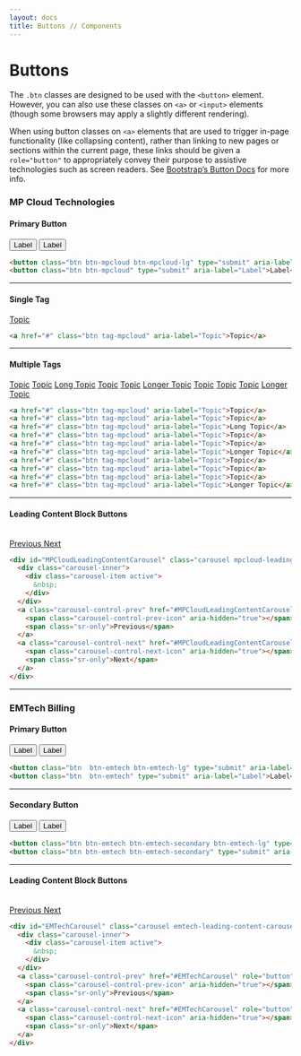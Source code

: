 ```yaml
---
layout: docs
title: Buttons // Components
---
```



# Buttons

The `.btn` classes are designed to be used with the `<button>` element. However, you can also use these classes on `<a>` or `<input>` elements (though some browsers may apply a slightly different rendering).

When using button classes on `<a>` elements that are used to trigger in-page functionality (like collapsing content), rather than linking to new pages or sections within the current page, these links should be given a `role="button"` to appropriately convey their purpose to assistive technologies such as screen readers. See [Bootstrap&rsquo;s Button Docs](https://getbootstrap.com/docs/4.4/components/buttons/) for more info.

### MP Cloud Technologies
#### Primary Button

<button class="btn btn-mpcloud btn-mpcloud-lg" type="submit" aria-label="Label">Label</button>
<button class="btn btn-mpcloud" type="submit" aria-label="Label">Label</button>

```html
<button class="btn btn-mpcloud btn-mpcloud-lg" type="submit" aria-label="Label">Label</button>
<button class="btn btn-mpcloud" type="submit" aria-label="Label">Label</button>
```

----

#### Single Tag

<a href="#" class="btn tag-mpcloud" aria-label="Topic">Topic</a>

```html
<a href="#" class="btn tag-mpcloud" aria-label="Topic">Topic</a>
```

----

#### Multiple Tags

<a href="#" class="btn tag-mpcloud" aria-label="Topic">Topic</a>
<a href="#" class="btn tag-mpcloud" aria-label="Topic">Topic</a>
<a href="#" class="btn tag-mpcloud" aria-label="Topic">Long Topic</a>
<a href="#" class="btn tag-mpcloud" aria-label="Topic">Topic</a>
<a href="#" class="btn tag-mpcloud" aria-label="Topic">Topic</a>
<a href="#" class="btn tag-mpcloud" aria-label="Topic">Longer Topic</a>
<a href="#" class="btn tag-mpcloud" aria-label="Topic">Topic</a>
<a href="#" class="btn tag-mpcloud" aria-label="Topic">Topic</a>
<a href="#" class="btn tag-mpcloud" aria-label="Topic">Topic</a>
<a href="#" class="btn tag-mpcloud" aria-label="Topic">Longer Topic</a>

```html
<a href="#" class="btn tag-mpcloud" aria-label="Topic">Topic</a>
<a href="#" class="btn tag-mpcloud" aria-label="Topic">Topic</a>
<a href="#" class="btn tag-mpcloud" aria-label="Topic">Long Topic</a>
<a href="#" class="btn tag-mpcloud" aria-label="Topic">Topic</a>
<a href="#" class="btn tag-mpcloud" aria-label="Topic">Topic</a>
<a href="#" class="btn tag-mpcloud" aria-label="Topic">Longer Topic</a>
<a href="#" class="btn tag-mpcloud" aria-label="Topic">Topic</a>
<a href="#" class="btn tag-mpcloud" aria-label="Topic">Topic</a>
<a href="#" class="btn tag-mpcloud" aria-label="Topic">Topic</a>
<a href="#" class="btn tag-mpcloud" aria-label="Topic">Longer Topic</a>
```

----

#### Leading Content Block Buttons

<div id="MPCloudLeadingContentCarousel" class="carousel mpcloud-leading-content-carousel slide w-50" data-ride="carousel">
  <div class="carousel-inner">
    <div class="carousel-item active">
      &nbsp;
    </div>
  </div>
  <a class="carousel-control-prev" href="#MPCloudLeadingContentCarousel" role="button" data-slide="prev">
    <span class="carousel-control-prev-icon" aria-hidden="true"></span>
    <span class="sr-only">Previous</span>
  </a>
  <a class="carousel-control-next" href="#MPCloudLeadingContentCarousel" role="button" data-slide="next">
    <span class="carousel-control-next-icon" aria-hidden="true"></span>
    <span class="sr-only">Next</span>
  </a>
</div>

```html
<div id="MPCloudLeadingContentCarousel" class="carousel mpcloud-leading-content-carousel slide w-50" data-ride="carousel">
  <div class="carousel-inner">
    <div class="carousel-item active">
      &nbsp;
    </div>
  </div>
  <a class="carousel-control-prev" href="#MPCloudLeadingContentCarousel" role="button" data-slide="prev">
    <span class="carousel-control-prev-icon" aria-hidden="true"></span>
    <span class="sr-only">Previous</span>
  </a>
  <a class="carousel-control-next" href="#MPCloudLeadingContentCarousel" role="button" data-slide="next">
    <span class="carousel-control-next-icon" aria-hidden="true"></span>
    <span class="sr-only">Next</span>
  </a>
</div>
```

----

### EMTech Billing
#### Primary Button

<button class="btn  btn-emtech btn-emtech-lg" type="submit" aria-label="Label">Label</button>
<button class="btn  btn-emtech" type="submit" aria-label="Label">Label</button>

```html
<button class="btn  btn-emtech btn-emtech-lg" type="submit" aria-label="Label">Label</button>
<button class="btn  btn-emtech" type="submit" aria-label="Label">Label</button>
```

----

#### Secondary Button

<button class="btn btn-emtech btn-emtech-secondary btn-emtech-lg" type="submit" aria-label="Label">Label</button>
<button class="btn btn-emtech btn-emtech-secondary" type="submit" aria-label="Label">Label</button>

```html
<button class="btn btn-emtech btn-emtech-secondary btn-emtech-lg" type="submit" aria-label="Label">Label</button>
<button class="btn btn-emtech btn-emtech-secondary" type="submit" aria-label="Label">Label</button>
```

----

#### Leading Content Block Buttons

<div id="EMTechCarousel" class="carousel emtech-leading-content-carousel slide w-50" data-ride="carousel">
  <div class="carousel-inner">
    <div class="carousel-item active">
      &nbsp;
    </div>
  </div>
  <a class="carousel-control-prev" href="#EMTechCarousel" role="button" data-slide="prev">
    <span class="carousel-control-prev-icon" aria-hidden="true"></span>
    <span class="sr-only">Previous</span>
  </a>
  <a class="carousel-control-next" href="#EMTechCarousel" role="button" data-slide="next">
    <span class="carousel-control-next-icon" aria-hidden="true"></span>
    <span class="sr-only">Next</span>
  </a>
</div>

```html
<div id="EMTechCarousel" class="carousel emtech-leading-content-carousel slide w-50" data-ride="carousel">
  <div class="carousel-inner">
    <div class="carousel-item active">
      &nbsp;
    </div>
  </div>
  <a class="carousel-control-prev" href="#EMTechCarousel" role="button" data-slide="prev">
    <span class="carousel-control-prev-icon" aria-hidden="true"></span>
    <span class="sr-only">Previous</span>
  </a>
  <a class="carousel-control-next" href="#EMTechCarousel" role="button" data-slide="next">
    <span class="carousel-control-next-icon" aria-hidden="true"></span>
    <span class="sr-only">Next</span>
  </a>
</div>
```



<!-- ## Button Elements
<a class="btn btn-primary" href="#" role="button">Link</a>
<button class="btn btn-primary" type="submit" aria-label="Label">Button</button>
<input class="btn btn-primary" type="button" value="Input">
<input class="btn btn-primary" type="submit" value="Submit">
<input class="btn btn-primary" type="reset" value="Reset">

```html
<a class="btn btn-primary" href="#" role="button">Link</a>
<button class="btn btn-primary" type="submit" aria-label="Label">Button</button>
<input class="btn btn-primary" type="button" value="Input">
<input class="btn btn-primary" type="submit" value="Submit">
<input class="btn btn-primary" type="reset" value="Reset">
```


## Default Buttons
<button type="button" class="btn btn-primary">Primary</button>
<button type="button" class="btn btn-secondary">Secondary</button>
<button type="button" class="btn btn-tertiary">Tertiary</button>
<button type="button" class="btn btn-success">Success</button>
<button type="button" class="btn btn-danger">Danger</button>
<button type="button" class="btn btn-warning">Warning</button>
<button type="button" class="btn btn-info">Info</button>
<button type="button" class="btn btn-light">Light</button>
<button type="button" class="btn btn-dark">Dark</button>
<button type="button" class="btn btn-link">Link</button>

```html
<button type="button" class="btn btn-primary">Primary</button>
<button type="button" class="btn btn-secondary">Secondary</button>
<button type="button" class="btn btn-tertiary">Tertiary</button>
<button type="button" class="btn btn-success">Success</button>
<button type="button" class="btn btn-danger">Danger</button>
<button type="button" class="btn btn-warning">Warning</button>
<button type="button" class="btn btn-info">Info</button>
<button type="button" class="btn btn-light">Light</button>
<button type="button" class="btn btn-dark">Dark</button>
<button type="button" class="btn btn-link">Link</button>
```

## Outline Buttons

<button type="button" class="btn btn-outline-primary">Primary</button>
<button type="button" class="btn btn-outline-secondary">Secondary</button>
<button type="button" class="btn btn-outline-tertiary">Tertiary</button>
<button type="button" class="btn btn-outline-success">Success</button>
<button type="button" class="btn btn-outline-danger">Danger</button>
<button type="button" class="btn btn-outline-warning">Warning</button>
<button type="button" class="btn btn-outline-info">Info</button>
<button type="button" class="btn btn-outline-light">Light</button>
<button type="button" class="btn btn-outline-dark">Dark</button>

```html
<button type="button" class="btn btn-outline-primary">Primary</button>
<button type="button" class="btn btn-outline-secondary">Secondary</button>
<button type="button" class="btn btn-outline-tertiary">Tertiary</button>
<button type="button" class="btn btn-outline-success">Success</button>
<button type="button" class="btn btn-outline-danger">Danger</button>
<button type="button" class="btn btn-outline-warning">Warning</button>
<button type="button" class="btn btn-outline-info">Info</button>
<button type="button" class="btn btn-outline-light">Light</button>
<button type="button" class="btn btn-outline-dark">Dark</button>
``` -->
